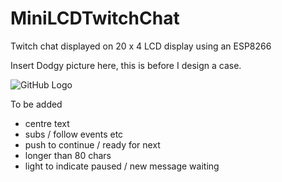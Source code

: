 # MiniLCDTwitchChat
Twitch chat displayed on 20 x 4 LCD display using an ESP8266

Insert Dodgy picture here, this is before I design a case.

![GitHub Logo](demo.png)


To be added

* centre text
* subs / follow events etc
* push to continue / ready for next
* longer than 80 chars
* light to indicate paused / new message waiting
